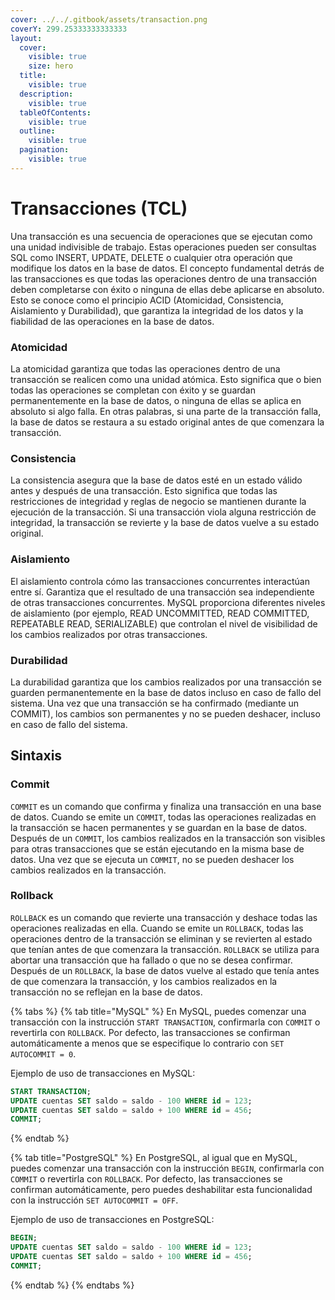```yaml
---
cover: ../../.gitbook/assets/transaction.png
coverY: 299.25333333333333
layout:
  cover:
    visible: true
    size: hero
  title:
    visible: true
  description:
    visible: true
  tableOfContents:
    visible: true
  outline:
    visible: true
  pagination:
    visible: true
---
```


# Transacciones (TCL)

Una transacción es una secuencia de operaciones que se ejecutan como una unidad indivisible de trabajo. Estas operaciones pueden ser consultas SQL como INSERT, UPDATE, DELETE o cualquier otra operación que modifique los datos en la base de datos. El concepto fundamental detrás de las transacciones es que todas las operaciones dentro de una transacción deben completarse con éxito o ninguna de ellas debe aplicarse en absoluto. Esto se conoce como el principio ACID (Atomicidad, Consistencia, Aislamiento y Durabilidad), que garantiza la integridad de los datos y la fiabilidad de las operaciones en la base de datos.

### Atomicidad

La atomicidad garantiza que todas las operaciones dentro de una transacción se realicen como una unidad atómica. Esto significa que o bien todas las operaciones se completan con éxito y se guardan permanentemente en la base de datos, o ninguna de ellas se aplica en absoluto si algo falla. En otras palabras, si una parte de la transacción falla, la base de datos se restaura a su estado original antes de que comenzara la transacción.

### Consistencia

La consistencia asegura que la base de datos esté en un estado válido antes y después de una transacción. Esto significa que todas las restricciones de integridad y reglas de negocio se mantienen durante la ejecución de la transacción. Si una transacción viola alguna restricción de integridad, la transacción se revierte y la base de datos vuelve a su estado original.

### Aislamiento

El aislamiento controla cómo las transacciones concurrentes interactúan entre sí. Garantiza que el resultado de una transacción sea independiente de otras transacciones concurrentes. MySQL proporciona diferentes niveles de aislamiento (por ejemplo, READ UNCOMMITTED, READ COMMITTED, REPEATABLE READ, SERIALIZABLE) que controlan el nivel de visibilidad de los cambios realizados por otras transacciones.

### Durabilidad

La durabilidad garantiza que los cambios realizados por una transacción se guarden permanentemente en la base de datos incluso en caso de fallo del sistema. Una vez que una transacción se ha confirmado (mediante un COMMIT), los cambios son permanentes y no se pueden deshacer, incluso en caso de fallo del sistema.

## Sintaxis

### Commit

`COMMIT` es un comando que confirma y finaliza una transacción en una base de datos. Cuando se emite un `COMMIT`, todas las operaciones realizadas en la transacción se hacen permanentes y se guardan en la base de datos. Después de un `COMMIT`, los cambios realizados en la transacción son visibles para otras transacciones que se están ejecutando en la misma base de datos. Una vez que se ejecuta un `COMMIT`, no se pueden deshacer los cambios realizados en la transacción.

### Rollback

`ROLLBACK` es un comando que revierte una transacción y deshace todas las operaciones realizadas en ella. Cuando se emite un `ROLLBACK`, todas las operaciones dentro de la transacción se eliminan y se revierten al estado que tenían antes de que comenzara la transacción. `ROLLBACK` se utiliza para abortar una transacción que ha fallado o que no se desea confirmar. Después de un `ROLLBACK`, la base de datos vuelve al estado que tenía antes de que comenzara la transacción, y los cambios realizados en la transacción no se reflejan en la base de datos.

{% tabs %}
{% tab title="MySQL" %}
En MySQL, puedes comenzar una transacción con la instrucción `START TRANSACTION`, confirmarla con `COMMIT` o revertirla con `ROLLBACK`. Por defecto, las transacciones se confirman automáticamente a menos que se especifique lo contrario con `SET AUTOCOMMIT = 0`.

Ejemplo de uso de transacciones en MySQL:

```sql
START TRANSACTION;
UPDATE cuentas SET saldo = saldo - 100 WHERE id = 123;
UPDATE cuentas SET saldo = saldo + 100 WHERE id = 456;
COMMIT;
```
{% endtab %}

{% tab title="PostgreSQL" %}
En PostgreSQL, al igual que en MySQL, puedes comenzar una transacción con la instrucción `BEGIN`, confirmarla con `COMMIT` o revertirla con `ROLLBACK`. Por defecto, las transacciones se confirman automáticamente, pero puedes deshabilitar esta funcionalidad con la instrucción `SET AUTOCOMMIT = OFF`.

Ejemplo de uso de transacciones en PostgreSQL:

```sql
BEGIN;
UPDATE cuentas SET saldo = saldo - 100 WHERE id = 123;
UPDATE cuentas SET saldo = saldo + 100 WHERE id = 456;
COMMIT;
```
{% endtab %}
{% endtabs %}
